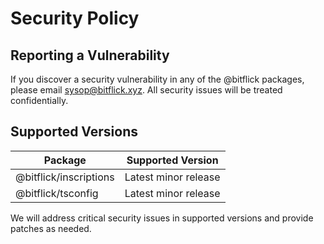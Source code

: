 # Security Policy

## Reporting a Vulnerability

If you discover a security vulnerability in any of the @bitflick packages, please email sysop@bitflick.xyz. All security issues will be treated confidentially.

## Supported Versions

| Package | Supported Version |
| ------- | ----------------- |
| @bitflick/inscriptions | Latest minor release |
| @bitflick/tsconfig      | Latest minor release |

We will address critical security issues in supported versions and provide patches as needed.
